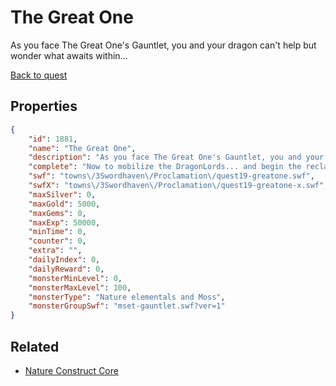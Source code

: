 # The Great One

As you face The Great One's Gauntlet, you and your dragon can't help but wonder what awaits within...

[Back to quest](../quests.md)

## Properties

```json
{
    "id": 1881,
    "name": "The Great One",
    "description": "As you face The Great One's Gauntlet, you and your dragon can't help but wonder what awaits within...",
    "complete": "Now to mobilize the DragonLords... and begin the reclamation of Dragesvard!",
    "swf": "towns\/3Swordhaven\/Proclamation\/quest19-greatone.swf",
    "swfX": "towns\/3Swordhaven\/Proclamation\/quest19-greatone-x.swf",
    "maxSilver": 0,
    "maxGold": 5000,
    "maxGems": 0,
    "maxExp": 50000,
    "minTime": 0,
    "counter": 0,
    "extra": "",
    "dailyIndex": 0,
    "dailyReward": 0,
    "monsterMinLevel": 0,
    "monsterMaxLevel": 100,
    "monsterType": "Nature elementals and Moss",
    "monsterGroupSwf": "mset-gauntlet.swf?ver=1"
}
```

## Related

- [Nature Construct Core](../items/20548-nature-construct-core.md)

